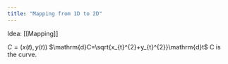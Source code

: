 ```yaml
---
title: "Mapping from 1D to 2D"
---
```

Idea: [[Mapping]]


$C=(x(t), y(t))$
$\mathrm{d}C=\sqrt{x_{t}^{2}+y_{t}^{2}}\mathrm{d}t$
C is the curve.
